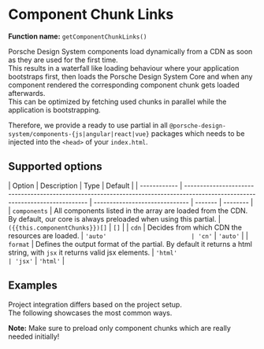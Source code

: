 # Component Chunk Links

**Function name:** `getComponentChunkLinks()`

Porsche Design System components load dynamically from a CDN as soon as they are used for the first time.  
This results in a waterfall like loading behaviour where your application bootstraps first, then loads the Porsche
Design System Core and when any component rendered the corresponding component chunk gets loaded afterwards.  
This can be optimized by fetching used chunks in parallel while the application is bootstrapping.

Therefore, we provide a ready to use partial in all `@porsche-design-system/components-{js|angular|react|vue}` packages
which needs to be injected into the `<head>` of your `index.html`.

## Supported options

| Option       | Description                                                                                                                   | Type                           | Default |
| ------------ | ----------------------------------------------------------------------------------------------------------------------------- | ------------------------------ | ------- | -------- |
| `components` | All components listed in the array are loaded from the CDN. By default, our core is always preloaded when using this partial. | `({{this.componentChunks}})[]` | `[]`    |
| `cdn`        | Decides from which CDN the resources are loaded.                                                                              | `'auto'                        | 'cn'`   | `'auto'` |
| `format`     | Defines the output format of the partial. By default it returns a html string, with `jsx` it returns valid jsx elements.      | `'html'                        | 'jsx'`  | `'html'` |

## Examples

Project integration differs based on the project setup.  
The following showcases the most common ways.

**Note:** Make sure to preload only component chunks which are really needed initially!

<PartialDocs name="getComponentChunkLinks" :params="params" location="head"></PartialDocs>

<script lang="ts">
import Vue from 'vue';
import Component from 'vue-class-component';
import { COMPONENT_CHUNK_NAMES } from '../../../../components-js/projects/components-wrapper';

@Component
export default class Code extends Vue {
  public componentChunks = COMPONENT_CHUNK_NAMES.map(x => `'${x}'`).join(' | ');
  public params = [
    {
      value: "{ components: ['button', 'marque'] }"
    },
    {
      value: "{ cdn: 'cn' }",
      comment: 'force using China CDN'
    },
  ];
}
</script>
